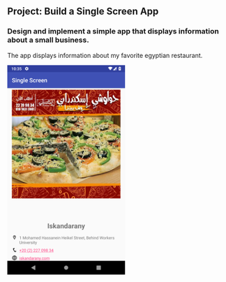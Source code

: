 ## Project: Build a Single Screen App
### Design and implement a simple app that displays information about a small business.
The app displays information about my favorite egyptian restaurant.


<img src="./screenshots/1.png" width="270">
